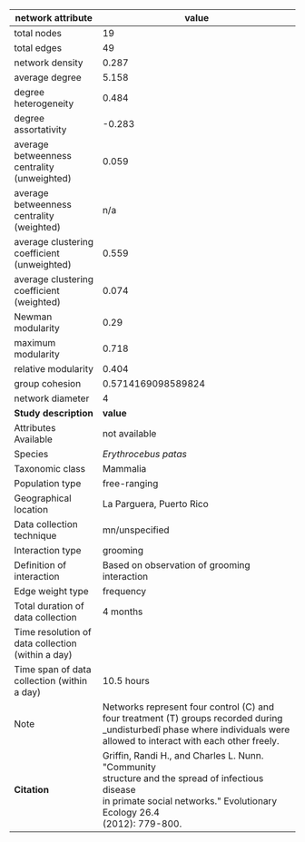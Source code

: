 network attribute|value
---|---
total nodes|19
total edges|49
network density|0.287
average degree|5.158
degree heterogeneity|0.484
degree assortativity|-0.283
average betweenness centrality (unweighted)|0.059
average betweenness centrality (weighted)|n/a
average clustering coefficient (unweighted)|0.559
average clustering coefficient (weighted)|0.074
Newman modularity|0.29
maximum modularity|0.718
relative modularity|0.404
group cohesion|0.5714169098589824
network diameter|4
**Study description**|**value**
Attributes Available|not available
Species|*Erythrocebus patas*
Taxonomic class|Mammalia
Population type|free-ranging
Geographical location|La Parguera, Puerto Rico
Data collection technique|mn/unspecified
Interaction type|grooming
Definition of interaction|Based on observation of grooming interaction
Edge weight type|frequency
Total duration of data collection|4 months
Time resolution of data collection (within a day)|
Time span of data collection (within a day)|10.5 hours
Note|Networks represent four control (C)  and four treatment (T) groups recorded during _undisturbedî phase where individuals were allowed to interact with each other freely.
**Citation** | Griffin, Randi H., and Charles L. Nunn. "Community <br> structure and the spread of infectious disease <br> in primate social networks." Evolutionary Ecology 26.4 <br> (2012): 779-800.